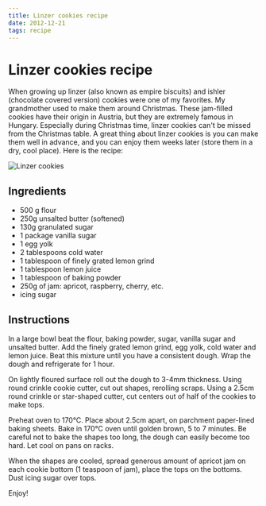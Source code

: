 ```yaml
---
title: Linzer cookies recipe
date: 2012-12-21
tags: recipe
---
```


# Linzer cookies recipe

When growing up linzer (also known as empire biscuits) and ishler (chocolate covered version) cookies were one of my favorites. My grandmother used to make them around Christmas.
These jam-filled cookies have their origin in Austria, but they are extremely famous in Hungary. Especially during Christmas time, linzer cookies can't be missed from the Christmas table. A great thing about linzer cookies is you can make them well in advance, and you can enjoy them weeks later (store them in a dry, cool place). Here is the recipe:

![Linzer cookies](linzer-cookies-recipe/linzer-cookies.jpg)

## Ingredients

- 500 g flour
- 250g unsalted butter (softened)
- 130g granulated sugar
- 1 package vanilla sugar
- 1 egg yolk
- 2 tablespoons cold water
- 1 tablespoon of finely grated lemon grind
- 1 tablespoon lemon juice
- 1 tablespoon of baking powder
- 250g of jam: apricot, raspberry, cherry, etc.
- icing sugar

## Instructions

In a large bowl beat the flour, baking powder, sugar, vanilla sugar and unsalted butter. Add the finely grated lemon grind, egg yolk, cold water and lemon juice. Beat this mixture until you have a consistent dough. Wrap the dough and refrigerate for 1 hour.

On lightly floured surface roll out the dough to 3-4mm thickness. Using round crinkle cookie cutter, cut out shapes, rerolling scraps. Using a 2.5cm round crinkle or star-shaped cutter, cut centers out of half of the cookies to make tops.

Preheat oven to 170°C. Place about 2.5cm apart, on parchment paper-lined baking sheets. Bake in 170°C oven until golden brown, 5 to 7 minutes. Be careful not to bake the shapes too long, the dough can easily become too hard. Let cool on pans on racks.

When the shapes are cooled, spread generous amount of apricot jam on each cookie bottom (1 teaspoon of jam), place the tops on the bottoms. Dust icing sugar over tops.

Enjoy!
